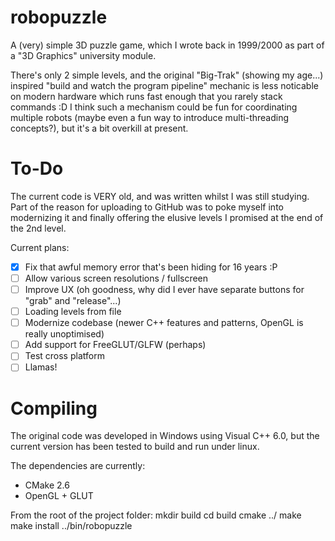robopuzzle
==============
A (very) simple 3D puzzle game, which I wrote back in 1999/2000 as part of a "3D Graphics" university module.

There's only 2 simple levels, and the original "Big-Trak" (showing my age...) inspired "build and watch the program pipeline" mechanic is less noticable on modern hardware which runs fast enough that you rarely stack commands :D
I think such a mechanism could be fun for coordinating multiple robots (maybe even a fun way to introduce multi-threading concepts?), but it's a bit overkill at present.

# To-Do
The current code is VERY old, and was written whilst I was still studying. 
Part of the reason for uploading to GitHub was to poke myself into modernizing it and finally offering the elusive levels I promised at the end of the 2nd level.

Current plans:
- [x] Fix that awful memory error that's been hiding for 16 years :P
- [ ] Allow various screen resolutions / fullscreen
- [ ] Improve UX (oh goodness, why did I ever have separate buttons for "grab" and "release"...)
- [ ] Loading levels from file
- [ ] Modernize codebase (newer C++ features and patterns, OpenGL is really unoptimised)
- [ ] Add support for FreeGLUT/GLFW (perhaps)
- [ ] Test cross platform
- [ ] Llamas!

# Compiling
The original code was developed in Windows using Visual C++ 6.0, but the current version has been tested to build and run under linux.

The dependencies are currently:
- CMake 2.6
- OpenGL + GLUT

From the root of the project folder:
mkdir build
cd build
cmake ../
make
make install 
../bin/robopuzzle
